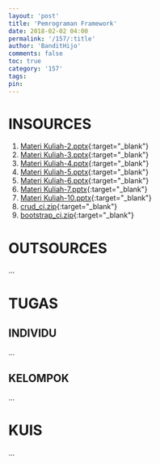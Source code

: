 ```yaml
---
layout: 'post'
title: 'Pemrograman Framework'
date: 2018-02-02 04:00
permalink: '/157/:title'
author: 'BanditHijo'
comments: false
toc: true
category: '157'
tags:
pin:
---
```


# INSOURCES
1. [Materi Kuliah-2.pptx](https://drive.google.com/open?id=1K5W3-hhj99Pv-HAEOgUBaEJy-HYE32Ev){:target="_blank"}
2. [Materi Kuliah-3.pptx](https://drive.google.com/open?id=1Nb3P51USBs_hMVUbxqcEli-aTY3rWoLv){:target="_blank"}
3. [Materi Kuliah-4.pptx](https://drive.google.com/open?id=1YD7rBfTudHdN8z-R6xRtsWJ119BuvcRn){:target="_blank"}
4. [Materi Kuliah-5.pptx](https://drive.google.com/open?id=1Zs4NmjZ4RnvQaS8zYW78c10NQ_l2n3Ev){:target="_blank"}
5. [Materi Kuliah-6.pptx](https://drive.google.com/open?id=13ZHj6E55gQ8P0kZkd8U2o0Bz6M496LEe){:target="_blank"}
6. [Materi Kuliah-7.pptx](https://drive.google.com/open?id=1WZNiz_0PnOymfEyskviyiiP7-d9ca-n4){:target="_blank"}
7. [Materi Kuliah-10.pptx](https://drive.google.com/open?id=1qD7y1_WZ3mG0d-wPrubH8uHuJu7rc7Xd){:target="_blank"}
8. [crud_ci.zip](https://drive.google.com/open?id=1VSfxE1mS68K8wsCPff7xdy55wSlNnajQ){:target="_blank"}
9. [bootstrap_ci.zip](https://drive.google.com/open?id=1o2paVtb9XnOCKuQfBOUdEH2YwiLb9Pth){:target="_blank"}

# OUTSOURCES
...

# TUGAS

## INDIVIDU
...

## KELOMPOK
...

# KUIS
...
